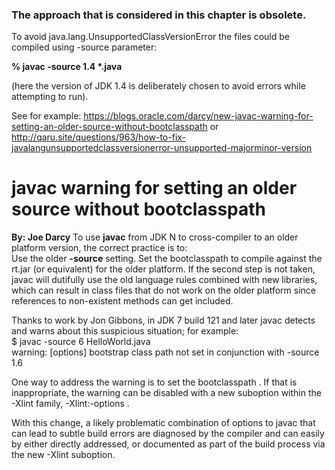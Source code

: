 <H3>The approach that is considered in this chapter is obsolete.</H3>

To avoid java.lang.UnsupportedClassVersionError
the files could be compiled using -source parameter:

<b>% javac -source 1.4 *.java</b>

(here the version of JDK 1.4 is deliberately chosen
to avoid errors while attempting to run).


See for example:
https://blogs.oracle.com/darcy/new-javac-warning-for-setting-an-older-source-without-bootclasspath
or
http://qaru.site/questions/963/how-to-fix-javalangunsupportedclassversionerror-unsupported-majorminor-version

<H1>javac warning for setting an older source without bootclasspath</H1>
<b>By: Joe Darcy</b>
To use <b>javac</b> from JDK N to cross-compiler to an older platform version, the correct practice is to:
<br>
Use the older <b>-source</b> setting. Set the bootclasspath to compile against the rt.jar (or equivalent) for the older platform. If the second step is not taken, javac will dutifully use the old language rules combined with new libraries, which can result in class files that do not work on the older platform since references to non-existent methods can get included.

Thanks to work by Jon Gibbons, in JDK 7 build 121 and later javac detects and warns about this suspicious situation; for example:
<br>
$ javac -source 6 HelloWorld.java
<br>
warning: [options] bootstrap class path not set in conjunction with -source 1.6
<p>One way to address the warning is to set the
bootclasspath
. If that is inappropriate, the warning can be disabled with a new suboption within the
-Xlint
family,
-Xlint:-options
.</p>

With this change, a likely problematic combination of options to javac that can lead to subtle build errors are diagnosed by the compiler and can easily by either directly addressed, or documented as part of the build process via the new -Xlint suboption.
